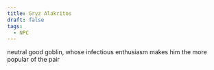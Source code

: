 ```yaml
---
title: Gryz Alakritos
draft: false
tags:
  - NPC
---
```

 neutral good goblin, whose infectious enthusiasm makes him the more popular of the pair